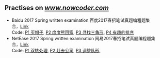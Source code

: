 ## Practises on ***www.nowcoder.com***
- Baidu 2017 Spring written examination 百度2017春招笔试真题编程题集合，[Link](https://www.nowcoder.com/test/4998655/summary)  
  Code: [P1 买帽子](./BD2017_Spring_1.h), [P2 度度熊回家](./BD2017_Spring_2.h), [P3 寻找三角形](./BD2017_Spring_3.h), [P4 有趣的排序](./BD2017_Spring_4.h)
- NetEase 2017 Spring written examination 网易2017春招笔试真题编程题集合，[Link](https://www.nowcoder.com/test/4575457/summary)   
  Code: [P1 双核处理](./NetEase2017_Spring_1.h), [P2 赶去公司](./NetEase2017_Spring_2.h), [P3 调整队形](./NetEase2017_Spring_3.h), 
